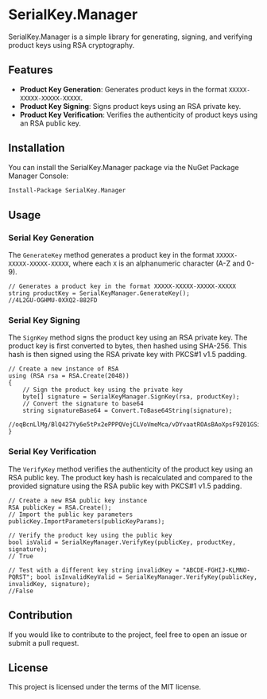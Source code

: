 # SerialKey.Manager

SerialKey.Manager is a simple library for generating, signing, and verifying product keys using RSA cryptography.

## Features

- **Product Key Generation**: Generates product keys in the format `XXXXX-XXXXX-XXXXX-XXXXX`.
- **Product Key Signing**: Signs product keys using an RSA private key.
- **Product Key Verification**: Verifies the authenticity of product keys using an RSA public key.

## Installation

You can install the SerialKey.Manager package via the NuGet Package Manager Console:

```bash
Install-Package SerialKey.Manager
```

## Usage

### Serial Key Generation
 
The `GenerateKey` method generates a product key in the format `XXXXX-XXXXX-XXXXX-XXXXX`, where each `X` is an alphanumeric character (A-Z and 0-9).

```
// Generates a product key in the format XXXXX-XXXXX-XXXXX-XXXXX
string productKey = SerialKeyManager.GenerateKey();
//4L2GU-OGHMU-0XXQ2-882FD
```

### Serial Key Signing

The `SignKey` method signs the product key using an RSA private key. The product key is first converted to bytes, then hashed using SHA-256. This hash is then signed using the RSA private key with PKCS#1 v1.5 padding.

```
// Create a new instance of RSA
using (RSA rsa = RSA.Create(2048))
{
    // Sign the product key using the private key
    byte[] signature = SerialKeyManager.SignKey(rsa, productKey);
    // Convert the signature to base64
    string signatureBase64 = Convert.ToBase64String(signature);
    //oqBcnLlMg/BlQ427Yy6e5tPx2ePPPQVejCLVoVmeMca/vDYvaatROAsBAoXpsF9Z01GSiSyjAJcey8xRKHs1FeYM2wNEkvS89xKzBLym50aQo+T7ja8x1YAXZ3/+aQd5082oA4pxZRy9DYB4rdt+oWSQDidBMBNsinyoxdvrEz85h0Mj+qRvP35KRUQb/BmwpdoHvHzMFmwpXJf44YOBsNZVF1wdAMUKUYe68NHceeVBTu1EhFEP9baC641w4QG03vQfKBOGjKyHma0SSugwCy/LpmGPJqRQwHIB8T4uyVZixcOx6AaN3Wz3dKaRoWyKFPsat7XNAdi3hkCEk6ewMw==
}
```

### Serial Key Verification

The `VerifyKey` method verifies the authenticity of the product key using an RSA public key. The product key hash is recalculated and compared to the provided signature using the RSA public key with PKCS#1 v1.5 padding.

```
// Create a new RSA public key instance  
RSA publicKey = RSA.Create(); 
// Import the public key parameters
publicKey.ImportParameters(publicKeyParams); 

// Verify the product key using the public key 
bool isValid = SerialKeyManager.VerifyKey(publicKey, productKey, signature);
// True

// Test with a different key string invalidKey = "ABCDE-FGHIJ-KLMNO-PQRST"; bool isInvalidKeyValid = SerialKeyManager.VerifyKey(publicKey, invalidKey, signature);
//False
```

## Contribution

If you would like to contribute to the project, feel free to open an issue or submit a pull request.

## License

This project is licensed under the terms of the MIT license.